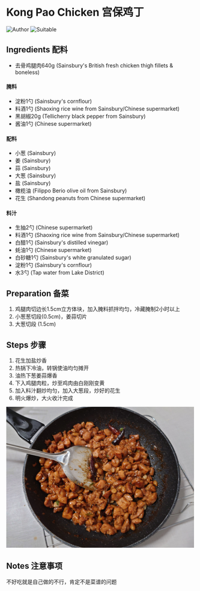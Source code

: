 # Kong Pao Chicken 宫保鸡丁

![Author](https://img.shields.io/badge/Author-Aiden-orange)
![Suitable](https://img.shields.io/badge/Suitable%20For-2%20People-brightgreen)

## Ingredients 配料

- 去骨鸡腿肉640g (Sainsbury's British fresh chicken thigh fillets & boneless)

#### 腌料

- 淀粉1勺 (Sainsbury's cornflour)
- 料酒1勺 (Shaoxing rice wine from Sainsbury/Chinese supermarket)
- 黑胡椒20g (Tellicherry black pepper from Sainsbury)
- 酱油1勺 (Chinese supermarket)

#### 配料

- 小葱 (Sainsbury)
- 姜 (Sainsbury)
- 蒜 (Sainsbury)
- 大葱 (Sainsbury)
- 盐 (Sainsbury)
- 橄榄油 (Filippo Berio olive oil from Sainsbury)
- 花生 (Shandong peanuts from Chinese supermarket)

#### 料汁

- 生抽2勺 (Chinese supermarket)
- 料酒1勺 (Shaoxing rice wine from Sainsbury/Chinese supermarket)
- 白醋1勺 (Sainsbury's distilled vinegar)
- 蚝油1勺 (Chinese supermarket)
- 白砂糖1勺 (Sainsbury's white granulated sugar)
- 淀粉1勺 (Sainsbury's cornflour)
- 水3勺 (Tap water from Lake District)

## Preparation 备菜

1. 鸡腿肉切边长1.5cm立方体块，加入腌料抓拌均匀，冷藏腌制2小时以上
2. 小葱葱切段(0.5cm)，姜蒜切片
3. 大葱切段 (1.5cm)

## Steps 步骤

1. 花生加盐炒香
2. 热锅下冷油，转锅使油均匀摊开
3. 油热下葱姜蒜爆香
4. 下入鸡腿肉粒，炒至鸡肉由白刚刚变黄
5. 加入料汁翻炒均匀，加入大葱段，炒好的花生
6. 明火爆炒，大火收汁完成
<div>
    <img src="../imgs/dishes/kong_pao_chicken_20230203.JPG" style="width:500px">
</div> 

## Notes 注意事项

不好吃就是自己做的不行，肯定不是菜谱的问题
